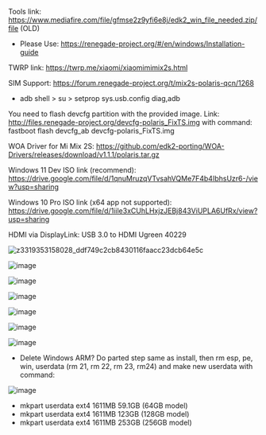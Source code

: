 Tools link: https://www.mediafire.com/file/gfmse2z9yfi6e8j/edk2_win_file_needed.zip/file (OLD)
  - Please Use: https://renegade-project.org/#/en/windows/Installation-guide

TWRP link: https://twrp.me/xiaomi/xiaomimimix2s.html

SIM Support: https://forum.renegade-project.org/t/mix2s-polaris-qcn/1268
  - adb shell > su > setprop sys.usb.config diag,adb

You need to flash devcfg partition with the provided image. Link: http://files.renegade-project.org/devcfg-polaris_FixTS.img with command: fastboot flash devcfg_ab devcfg-polaris_FixTS.img

WOA Driver for Mi Mix 2S: https://github.com/edk2-porting/WOA-Drivers/releases/download/v1.1.1/polaris.tar.gz

Windows 11 Dev ISO link (recommend): https://drive.google.com/file/d/1qnuMruzqVTvsahVQMe7F4b4IbhsUzr6-/view?usp=sharing

Windows 10 Pro ISO link (x64 app not supported): https://drive.google.com/file/d/1iile3xCUhLHxjzJEBj843ViUPLA6UfRx/view?usp=sharing

HDMI via DisplayLink: USB 3.0 to HDMI Ugreen 40229

![z3319353158028_ddf749c2cb8430116faacc23dcb64e5c](https://user-images.githubusercontent.com/58414694/161889855-d5792d90-c82b-47ff-8fc2-0891e41faf74.jpg)

![image](https://user-images.githubusercontent.com/58414694/155492248-047e4360-e764-45c5-a0fe-959516f26fd2.png)

![image](https://user-images.githubusercontent.com/58414694/154401085-158931b3-8fd5-4adc-9786-ca7a82b5f793.png)

![image](https://user-images.githubusercontent.com/58414694/154398603-d881e278-1df9-4203-845d-a85b9fd4fd0e.png)

![image](https://user-images.githubusercontent.com/58414694/154398734-c84fb992-eca5-4d0d-97ee-db81c945a102.png)

![image](https://user-images.githubusercontent.com/58414694/154399964-8c23c776-51dc-4900-9ecc-5168b2844784.png)

![image](https://user-images.githubusercontent.com/58414694/154399776-6790111e-3646-4e25-9ddb-2e1ad2975feb.png)

* Delete Windows ARM? Do parted step same as install, then rm esp, pe, win, userdata (rm 21, rm 22, rm 23, rm24) and make new userdata with command: 

![image](https://user-images.githubusercontent.com/58414694/171090939-eaeba3e7-c753-4867-9664-b927091cbf91.png)

 + mkpart userdata ext4 1611MB 59.1GB (64GB model)
 + mkpart userdata ext4 1611MB 123GB (128GB model)
 + mkpart userdata ext4 1611MB 253GB (256GB model)
